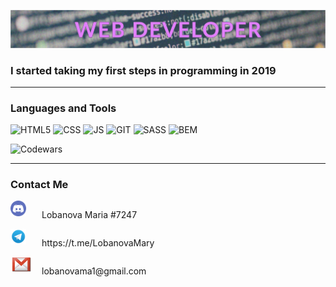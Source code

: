 ![Header](https://github.com/LobanovaMary/LobanovaMary/blob/main/assets/header.jpg)

### I started taking my first steps in programming in 2019

---

### Languages and Tools

![HTML5](https://img.shields.io/static/v1?label=&message=HTML5&color=E99EFF&?style=for-the-badge&logo=HTML5)
![CSS](https://img.shields.io/static/v1?label=&message=CSS&color=E99EFF&?style=for-the-badge&logo=css3&logoColor=2862E9)
![JS](https://img.shields.io/static/v1?label=&message=JavaScript&color=E99EFF&?style=for-the-badge&logo=javascript)
![GIT](https://img.shields.io/static/v1?label=&message=Git&color=E99EFF&?style=for-the-badge&logo=GIT&logoColor=EA5F46)
![SASS](https://img.shields.io/static/v1?label=&message=SASS&color=E99EFF&?style=for-the-badge&logo=sass&logoColor=BF4080)
![BEM](https://img.shields.io/static/v1?label=&message=BEM&color=E99EFF&?style=for-the-badge&logo=bem&logoColor=2DC5F0)

![Codewars](https://www.codewars.com/users/LobanovaMary/badges/small)

---

### Contact Me

<div>
 <div style="display:flex; alight-item:start; flex-deration: row;" ><img src="https://github.com/LobanovaMary/LobanovaMary/blob/main/assets/discord-logo.png" style="width:25px;height:25px;"> <p style="padding-left: 25px"> Lobanova Maria #7247 </p> </div>

 <div style="display:flex; alight-item:start; flex-deration: row;" ><img src="https://github.com/LobanovaMary/LobanovaMary/blob/main/assets/telegram-logo.png" style="width:25px;height:25px;"> <p style="padding-left: 25px"> <a href="https://t.me/LobanovaMary" style="text-decoration:none; color: inherit;"> https://t.me/LobanovaMary </a></p> </div>

 <div style="display:flex; alight-item:start; flex-deration: row;" ><img src="https://github.com/LobanovaMary/LobanovaMary/blob/main/assets/mail-logo.png" style="width:35px;height:24px;"> <p style="padding-left: 15px"> <a href="mailto: lobanovama1@gmail.com" style="text-decoration:none; color: inherit;"> lobanovama1@gmail.com </a></p> </div>

</div>
